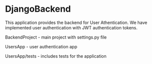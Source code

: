 # DjangoBackend
 This application provides the backend for User Athentication.
 We have implemented user authentication with JWT authentication tokens.
 
 BackendProject - main project with settings.py file
 
 UsersApp - user authentication app
 
 UsersApp/tests - includes tests for the application
